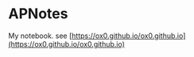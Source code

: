 # APNotes

My notebook. see [https://ox0.github.io/ox0.github.io](https://ox0.github.io/ox0.github.io)
